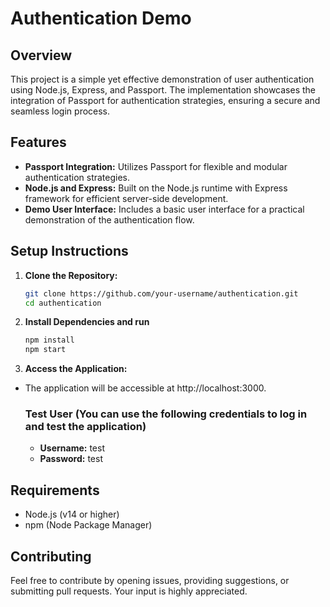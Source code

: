 # Authentication Demo

## Overview

This project is a simple yet effective demonstration of user authentication using Node.js, Express, and Passport. The implementation showcases the integration of Passport for authentication strategies, ensuring a secure and seamless login process.

## Features

- **Passport Integration:** Utilizes Passport for flexible and modular authentication strategies.
- **Node.js and Express:** Built on the Node.js runtime with Express framework for efficient server-side development.
- **Demo User Interface:** Includes a basic user interface for a practical demonstration of the authentication flow.

## Setup Instructions

1. **Clone the Repository:**
   ```bash
   git clone https://github.com/your-username/authentication.git
   cd authentication
   ```

2. **Install Dependencies and run**
   ```bash
   npm install
   npm start
   ```

3. **Access the Application:**

- The application will be accessible at http://localhost:3000.

  ### **Test User** (You can use the following credentials to log in and test the application)

  - **Username:** test
  - **Password:** test
  
## Requirements
- Node.js (v14 or higher)
- npm (Node Package Manager)

## Contributing

Feel free to contribute by opening issues, providing suggestions, or submitting pull requests. Your input is highly appreciated.
